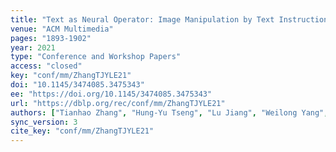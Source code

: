 ```yaml
---
title: "Text as Neural Operator: Image Manipulation by Text Instruction."
venue: "ACM Multimedia"
pages: "1893-1902"
year: 2021
type: "Conference and Workshop Papers"
access: "closed"
key: "conf/mm/ZhangTJYLE21"
doi: "10.1145/3474085.3475343"
ee: "https://doi.org/10.1145/3474085.3475343"
url: "https://dblp.org/rec/conf/mm/ZhangTJYLE21"
authors: ["Tianhao Zhang", "Hung-Yu Tseng", "Lu Jiang", "Weilong Yang", "Honglak Lee", "Irfan Essa"]
sync_version: 3
cite_key: "conf/mm/ZhangTJYLE21"
---
```

